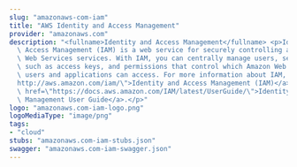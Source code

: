 ```yaml
---
slug: "amazonaws-com-iam"
title: "AWS Identity and Access Management"
provider: "amazonaws.com"
description: "<fullname>Identity and Access Management</fullname> <p>Identity and\
  \ Access Management (IAM) is a web service for securely controlling access to Amazon\
  \ Web Services services. With IAM, you can centrally manage users, security credentials\
  \ such as access keys, and permissions that control which Amazon Web Services resources\
  \ users and applications can access. For more information about IAM, see <a href=\"\
  http://aws.amazon.com/iam/\">Identity and Access Management (IAM)</a> and the <a\
  \ href=\"https://docs.aws.amazon.com/IAM/latest/UserGuide/\">Identity and Access\
  \ Management User Guide</a>.</p>"
logo: "amazonaws.com-iam-logo.png"
logoMediaType: "image/png"
tags:
- "cloud"
stubs: "amazonaws.com-iam-stubs.json"
swagger: "amazonaws.com-iam-swagger.json"
---
```

